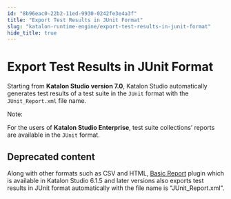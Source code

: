 ```yaml
---
id: "8b96eac0-22b2-11ed-9930-0242fe3e4a3f"
title: "Export Test Results in JUnit Format"
slug: "katalon-runtime-engine/export-test-results-in-junit-format"
hide_title: true
---
```


# <a id="id" class="anchor_top_offset"/><a id="ariaid-title1" class="anchor_top_offset"/>Export Test Results in JUnit Format

<p xmlns="http://www.w3.org/1999/xhtml" className="p">Starting from <strong className="ph b">Katalon Studio version 7.0</strong>, Katalon Studio automatically generates test results of a test suite in the <code className="ph codeph">JUnit</code> format with the <code className="ph codeph">JUnit_Report.xml</code> file name.</p> 
<div xmlns="http://www.w3.org/1999/xhtml" className="note note note_note"><span className="note__title">Note:</span> 
  <p className="p">For the users of <strong className="ph b">Katalon Studio Enterprise</strong>, test suite collections’ reports are available in the <code className="ph codeph">JUnit</code> format.</p>
</div>

## Deprecated content

<p xmlns="http://www.w3.org/1999/xhtml" className="p">Along with other formats such as CSV and HTML, <a className="xref j-external-link" href="https://store.katalon.com/product/59/Basic-Report" target="_blank">Basic Report</a> plugin which is available in Katalon Studio 6.1.5 and later versions also exports test results in JUnit format automatically with the file name is "JUnit_Report.xml".</p> 
